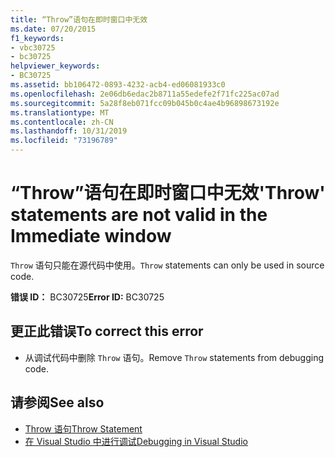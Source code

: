 ```yaml
---
title: “Throw”语句在即时窗口中无效
ms.date: 07/20/2015
f1_keywords:
- vbc30725
- bc30725
helpviewer_keywords:
- BC30725
ms.assetid: bb106472-0893-4232-acb4-ed06081933c0
ms.openlocfilehash: 2e06db6edac2b8711a55edefe2f71fc225ac07ad
ms.sourcegitcommit: 5a28f8eb071fcc09b045b0c4ae4b96898673192e
ms.translationtype: MT
ms.contentlocale: zh-CN
ms.lasthandoff: 10/31/2019
ms.locfileid: "73196789"
---
```

# <a name="throw-statements-are-not-valid-in-the-immediate-window"></a><span data-ttu-id="9e33b-102">“Throw”语句在即时窗口中无效</span><span class="sxs-lookup"><span data-stu-id="9e33b-102">'Throw' statements are not valid in the Immediate window</span></span>
<span data-ttu-id="9e33b-103">`Throw` 语句只能在源代码中使用。</span><span class="sxs-lookup"><span data-stu-id="9e33b-103">`Throw` statements can only be used in source code.</span></span>  
  
 <span data-ttu-id="9e33b-104">**错误 ID：** BC30725</span><span class="sxs-lookup"><span data-stu-id="9e33b-104">**Error ID:** BC30725</span></span>  
  
## <a name="to-correct-this-error"></a><span data-ttu-id="9e33b-105">更正此错误</span><span class="sxs-lookup"><span data-stu-id="9e33b-105">To correct this error</span></span>  
  
- <span data-ttu-id="9e33b-106">从调试代码中删除 `Throw` 语句。</span><span class="sxs-lookup"><span data-stu-id="9e33b-106">Remove `Throw` statements from debugging code.</span></span>  
  
## <a name="see-also"></a><span data-ttu-id="9e33b-107">请参阅</span><span class="sxs-lookup"><span data-stu-id="9e33b-107">See also</span></span>

- [<span data-ttu-id="9e33b-108">Throw 语句</span><span class="sxs-lookup"><span data-stu-id="9e33b-108">Throw Statement</span></span>](../../visual-basic/language-reference/statements/throw-statement.md)
- [<span data-ttu-id="9e33b-109">在 Visual Studio 中进行调试</span><span class="sxs-lookup"><span data-stu-id="9e33b-109">Debugging in Visual Studio</span></span>](/visualstudio/debugger/debugger-feature-tour)
